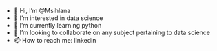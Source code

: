 - 👋 Hi, I’m @Msihlana
- 👀 I’m interested in data science
- 🌱 I’m currently learning python
- 💞️ I’m looking to collaborate on any subject pertaining to data science
- 📫 How to reach me: linkedin

<!---
Msihlana/Msihlana is a ✨ special ✨ repository because its `README.md` (this file) appears on your GitHub profile.
You can click the Preview link to take a look at your changes.
--->
